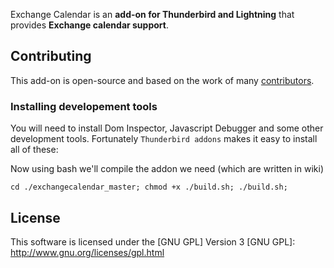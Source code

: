 Exchange Calendar is an **add-on for Thunderbird and Lightning** that provides **Exchange calendar support**.

## Contributing
This add-on is open-source and based on the work of many [contributors](https://github.com/ExchangeCalendar/exchangecalendar/graphs/contributors).

### Installing developement tools
You will need to install Dom Inspector, Javascript Debugger and some other development tools. Fortunately `Thunderbird addons` makes it easy to install all of these: 
  
Now using bash we'll compile the addon we need (which are written in wiki)

    cd ./exchangecalendar_master; chmod +x ./build.sh; ./build.sh;

## License
This software is licensed under the [GNU GPL] Version 3 
[GNU GPL]: http://www.gnu.org/licenses/gpl.html
